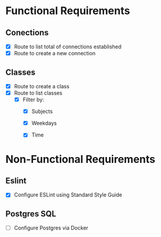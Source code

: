 # Functional Requirements

## Conections

- [x] Route to list total of connections established
- [x] Route to create a new connection

## Classes

- [x] Route to create a class
- [x] Route to list classes
  - [x] Filter by:
    - [x] Subjects
    - [x] Weekdays
    - [x] Time


# Non-Functional Requirements

## Eslint

- [x] Configure ESLint using Standard Style Guide


## Postgres SQL

-  [ ] Configure Postgres via Docker
